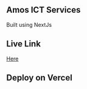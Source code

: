 ## Amos ICT Services

Built using NextJs

## Live Link

[Here](https://amos-ict-services.vercel.app/)

## Deploy on Vercel
